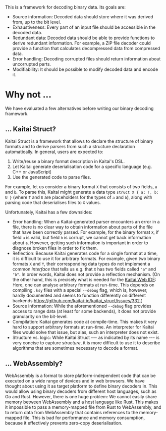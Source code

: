 This is a framework for decoding binary data. Its goals are:

- Source information: Decoded data should store where it was derived from, up to the bit level.
- Exhaustiveness: Every part of an input file should be accessible in the decoded data.
- Redundant data: Decoded data should be able to provide functions to derive redundant information.
  For example, a ZIP file decoder could provide a function that calculates
  decompressed data from compressed data.
- Error handling: Decoding corrupted files should return information about uncorrupted parts.
- Modifiability: It should be possible to modify decoded data and encode it.

# Why not ...

We have evaluated a few alternatives before writing our binary decoding framework.

## ... Kaitai Struct?

Kaitai Struct is a framework that allows to
declare the structure of binary formats and to
derive parsers from such a structure declaration automatically.
In general, users are expected to:

1. Write/reuse a binary format description in Kaitai's DSL.
2. Let Kaitai generate deserialisation code for a specific language (e.g. C++ or JavaScript)
3. Use the generated code to parse files.

For example, let us consider a binary format `X` that
consists of two fields, `a` and `b`.
To parse this, Kaitai might generate a data type `struct X { a: T, b: U }`
(where `T` and `U` are placeholders for the types of `a` and `b`),
along with parsing code that deserialises files to `X` values.

Unfortunately, Kaitai has a few downsides:

- Error handling:
  When a Kaitai-generated parser encounters an error in a file,
  there is no clear way to obtain information about
  parts of the file that have been correctly parsed.
  For example, for the binary format `X`,
  if field `a` is valid, but field `b` is corrupt,
  we cannot get back information about `a`.
  However, getting such information is important in order to
  diagnose broken files in order to fix them.
- Reflection:
  Because Kaitai generates code for a single format at a time,
  it is difficult to use it for arbitrary formats.
  For example, given two binary formats `X` and `Y`,
  their corresponding data types do not implement a common *interface*
  that tells us e.g. that `X` has two fields called `"a"` and `"b"`.
  In order words, Kaitai does not provide a reflection mechanism.
  (On the other hand, this is precisely what is needed for the
  [Kaitai Web IDE](https://ide.kaitai.io/):
  Here, one can analyse arbitrary formats at run-time.
  This depends on compiling `.ksy` files with a special `--debug` flag,
  which is, however, hardly documented and seems to function differently
  on different backends <https://github.com/kaitai-io/kaitai_struct/issues/332>.)
- Source information:
  While the aforementioned `--debug` flag provides access to range data
  (at least for some backends), it does not provide granularity on the bit-level.
- Compilation:
  Kaitai generates code at compile-time.
  This makes it very hard to support arbitrary formats at run-time.
  An interpreter for Kaitai files would solve that issue, but alas,
  such an interpreter does not exist.
- Structure vs. logic:
  While Kaitai Struct --- as indicated by its name ---
  is very concise to capture *structure*, it is more difficult to
  use it to describe algorithms that are sometimes necessary to decode a format.

## ... WebAssembly?

WebAssembly is a format to store platform-independent code that
can be executed on a wide range of devices and in web browsers.
We have thought about using it as target platform to define binary decoders in.
This would allow using binary decoders from different host languages,
such as Go and Rust.
However, there is one huge problem:
We cannot easily share memory between WebAssembly and a host language like Rust.
This makes it impossible to pass a memory-mapped file from Rust to WebAssembly,
and to return data from WebAssembly that contains references to the memory-mapped file.
This is bad for performance and memory consumption,
because it effectively prevents zero-copy deserialisation.
